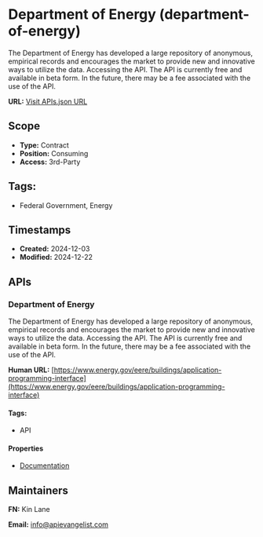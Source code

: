 # Department of Energy (department-of-energy)
The Department of Energy has developed a large repository of anonymous, empirical records and encourages the market to provide new and innovative ways to utilize the data. Accessing the API. The API is currently free and available in beta form. In the future, there may be a fee associated with the use of the API.

**URL:** [Visit APIs.json URL](https://raw.githubusercontent.com/api-evangelist/department-of-energy/refs/heads/main/apis.yml)

## Scope

- **Type:** Contract 
- **Position:** Consuming 
- **Access:** 3rd-Party 

## Tags:

 - Federal Government, Energy

## Timestamps

- **Created:** 2024-12-03 
- **Modified:** 2024-12-22 

## APIs

### Department of Energy
The Department of Energy has developed a large repository of anonymous, empirical records and encourages the market to provide new and innovative ways to utilize the data. Accessing the API. The API is currently free and available in beta form. In the future, there may be a fee associated with the use of the API.

**Human URL:** [https://www.energy.gov/eere/buildings/application-programming-interface](https://www.energy.gov/eere/buildings/application-programming-interface)


#### Tags:

 - API

#### Properties

- [Documentation](https://www.energy.gov/eere/buildings/application-programming-interface)

## Maintainers

**FN:** Kin Lane

**Email:** info@apievangelist.com

